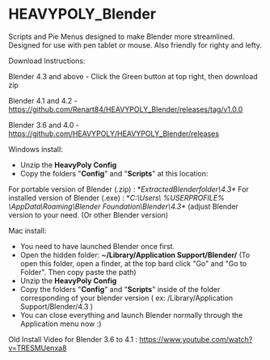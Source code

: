 # HEAVYPOLY_Blender

Scripts and Pie Menus designed to make Blender more streamlined.  Designed for use with pen tablet or mouse.  Also friendly for righty and lefty.


Download Instructions:
 

Blender 4.3 and above - Click the Green button at top right, then download zip

Blender 4.1 and 4.2 -https://github.com/Renart84/HEAVYPOLY_Blender/releases/tag/v1.0.0

Blender 3.6 and 4.0 - https://github.com/HEAVYPOLY/HEAVYPOLY_Blender/releases



Windows install:
- Unzip the **HeavyPoly Config**
- Copy the folders "**Config**" and "**Scripts**" at this location:

For portable version of Blender (.zip) : **ExtractedBlenderfolder\4.3\**
For installed version of  Blender (.exe) :  **C:\Users\ %USERPROFILE% \AppData\Roaming\Blender Foundation\Blender\4.3\** (adjust Blender version to your need.
(Or other Blender version)

Mac install:
- You need to have launched Blender once first.
- Open the hidden folder: **~/Library/Application Support/Blender/** (To open this folder, open a finder, at the top bard click "Go" and "Go to Folder". Then copy paste the path)
- Unzip the **HeavyPoly Config**
- Copy the folders "**Config**" and "**Scripts**" inside of the folder corresponding of your blender version ( ex: /Library/Application Support/Blender/4.3 )
- You can close everything and launch Blender normally through the Application menu now :)


Old Install Video  for Blender 3.6 to 4.1 :  https://www.youtube.com/watch?v=TRESMUenxa8
